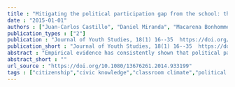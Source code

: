 ```yaml
---
title : "Mitigating the political participation gap from the school: the roles of civic knowledge and classroom climate"
date : "2015-01-01"
authors : ["Juan-Carlos Castillo", "Daniel Miranda", "Macarena Bonhomme", "Cristian Cox", "Martin Bascope"]
publication_types : ["2"]
publication : "Journal of Youth Studies, 18(1) 16--35  https://doi.org/10.1080/13676261.2014.933199"
publication_short : "Journal of Youth Studies, 18(1) 16--35  https://doi.org/10.1080/13676261.2014.933199"
abstract : "Empirical evidence has consistently shown that political participation is positively related with socioeconomic background. Furthermore, recent research suggests that children who come from low status families are already less willing to get politically involved. The present paper aims to analyze the possible impact that schools can have in mitigating the effect of parents' socioeconomic status on students' expected electoral participation, focusing on two variables: civic knowledge and classroom climate. The analyses are based on a series of multilevel models using Chilean data of the International Civic and Citizenship Education Study 2009. The results support the influence of students' socioeconomic background on expected electoral participation. Furthermore, civic knowledge and classroom climate show a positive and similar influence on students' expected participation. However, classroom climate appears less affected by students' background than civic knowledge, opening the discussion about which strategy should be emphasized when aiming to mitigate the political participation gap."
abstract_short : ""
url_source : "https://doi.org/10.1080/13676261.2014.933199"
tags : ["citizenship","civic knowledge","classroom climate","political participation","social background"]
---
```


